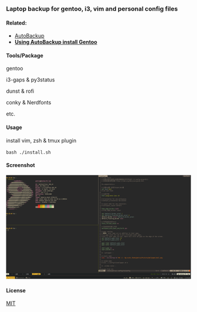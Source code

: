 ### Laptop backup for gentoo, i3, vim and personal config files

#### Related:

* [AutoBackup](https://github.com/PetrusZ/AutoBackup)
* **[Using AutoBackup install Gentoo](https://gist.github.com/PetrusZ/947293692243c48fc21c744eb32f3816)**

#### Tools/Package

gentoo

i3-gaps & py3status

dunst & rofi

conky & Nerdfonts

etc.

#### Usage

install vim, zsh & tmux plugin

`bash ./install.sh`

#### Screenshot

![screenshot](screenshot.png)

#### License

[MIT](LICENSE)
